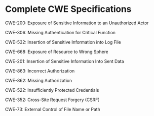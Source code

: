 

# Complete CWE Specifications

CWE-200: Exposure of Sensitive Information to an Unauthorized Actor

CWE-306: Missing Authentication for Critical Function

CWE-532: Insertion of Sensitive Information into Log File

CWE-668: Exposure of Resource to Wrong Sphere

CWE-201: Insertion of Sensitive Information Into Sent Data

CWE-863: Incorrect Authorization

CWE-862: Missing Authorization

CWE-522: Insufficiently Protected Credentials

CWE-352: Cross-Site Request Forgery (CSRF)

CWE-73: External Control of File Name or Path